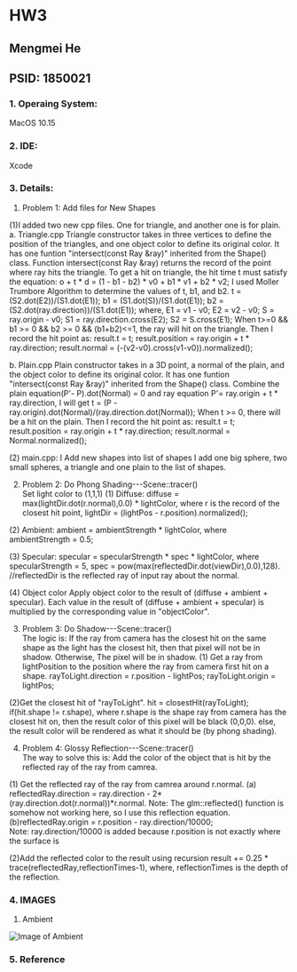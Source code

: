 # HW3

## Mengmei He
## PSID: 1850021

### 1. Operaing System:
MacOS 10.15

### 2. IDE:
Xcode

### 3. Details:
1. Problem 1: Add files for New Shapes

(1)I added two new cpp files. One for triangle, and another one is for plain.
a. Triangle.cpp
Triangle constructor takes in three vertices to define the position of the triangles, and one object color to define its original color.
It has one funtion "intersect(const Ray &ray)" inherited from the Shape() class.
Function intersect(const Ray &ray) returns the record of the point where ray hits the triangle. 
To get a hit on triangle, the hit time t must satisfy the equation: o + t * d = (1 - b1 - b2) * v0 + b1 * v1 + b2 * v2;
I used Moller Trumbore Algorithm to determine the values of t, b1, and b2. 
t = (S2.dot(E2))/(S1.dot(E1));
b1 = (S1.dot(S))/(S1.dot(E1));
b2 = (S2.dot(ray.direction))/(S1.dot(E1));
where, E1 = v1 - v0;
    E2 = v2 - v0;
    S = ray.origin - v0;
    S1 = ray.direction.cross(E2);
    S2 = S.cross(E1);
When t>=0 && b1 >= 0 && b2 >= 0 && (b1+b2)<=1, the ray will hit on the triangle. 
Then I record the hit point as:
        result.t = t;
        result.position = ray.origin + t * ray.direction;
        result.normal = (-(v2-v0).cross(v1-v0)).normalized();
        
b. Plain.cpp
Plain constructor takes in a 3D point, a normal of the plain, and the object color to define its original color.
It has one funtion "intersect(const Ray &ray)" inherited from the Shape() class.
Combine the plain equation(P'- P).dot(Normal) = 0 and ray equation P'= ray.origin + t * ray.direction, 
I will get t = (P - ray.origin).dot(Normal)/(ray.direction.dot(Normal));
When t >= 0, there will be a hit on the plain.
Then I record the hit point as:
    result.t = t;
    result.position = ray.origin + t * ray.direction;
    result.normal = Normal.normalized();
    
(2) main.cpp: I Add new shapes into list of shapes 
I add one big sphere, two small spheres, a triangle and one plain to the list of shapes. 

2. Problem 2: Do Phong Shading---Scene::tracer() <br>
Set light color to (1,1,1)
(1) Diffuse: 
diffuse = max(lightDir.dot(r.normal),0.0) * lightColor, 
where r is the record of the closest hit point,
lightDir = (lightPos - r.position).normalized();

(2) Ambient: 
ambient = ambientStrength * lightColor, 
where ambientStrength = 0.5;

(3) Specular: 
specular = specularStrength * spec * lightColor, 
where specularStrength = 5, 
spec = pow(max(reflectedDir.dot(viewDir),0.0),128). //reflectedDir is the reflected ray of input ray about the normal.

(4) Object color 
Apply object color to the result of (diffuse + ambient + specular). 
Each value in the result of (diffuse + ambient + specular) is multiplied by the corresponding value in "objectColor".

3. Problem 3: Do Shadow---Scene::tracer() <br>
The logic is: 
If the ray from camera has the closest hit on the same shape as the light has the closest hit, then that pixel will not be in shadow.
Otherwise, The pixel will be in shadow.
(1) Get a ray from lightPosition to the position where the ray from camera first hit on a shape.
rayToLight.direction = r.position - lightPos;
rayToLight.origin = lightPos;

(2)Get the closest hit of "rayToLight".
hit = closestHit(rayToLight);
if(hit.shape != r.shape), where r.shape is the shape ray from camera has the closest hit on,
then the result color of this pixel will be black (0,0,0).
else, the result color will be rendered as what it should be (by phong shading).

4. Problem 4: Glossy Reflection---Scene::tracer() <br>
The way to solve this is: Add the color of the object that is hit by the reflected ray of the ray from camrea.

(1) Get the reflected ray of the ray from camrea around r.normal.
(a) reflectedRay.direction = ray.direction - 2*(ray.direction.dot(r.normal))*r.normal.
Note: The glm::reflected() function is somehow not working here, so I use this reflection equation.
(b)reflectedRay.origin = r.position - ray.direction/10000;  
Note: ray.direction/10000 is added because r.position is not exactly where the surface is

(2)Add the reflected color to the result using recursion
result += 0.25 * trace(reflectedRay,reflectionTimes-1),
where, reflectionTimes is the depth of the reflection.

### 4. IMAGES

1. Ambient

![Image of Ambient](image/1.Ambient.png)


### 5. Reference
